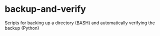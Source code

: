 # backup-and-verify
Scripts for backing up a directory (BASH) and automatically verifying the backup (Python)
